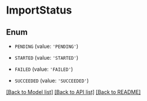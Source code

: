 # ImportStatus


## Enum

* `PENDING` (value: `'PENDING'`)

* `STARTED` (value: `'STARTED'`)

* `FAILED` (value: `'FAILED'`)

* `SUCCEEDED` (value: `'SUCCEEDED'`)

[[Back to Model list]](../README.md#documentation-for-models) [[Back to API list]](../README.md#documentation-for-api-endpoints) [[Back to README]](../README.md)


